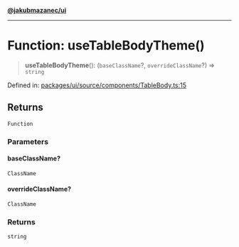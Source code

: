 [**@jakubmazanec/ui**](../README.md)

---

# Function: useTableBodyTheme()

> **useTableBodyTheme**(): (`baseClassName`?, `overrideClassName`?) => `string`

Defined in:
[packages/ui/source/components/TableBody.ts:15](https://github.com/jakubmazanec/tools/blob/dd3219e5c9e39fb2c6c2fa06c4f20acd2118ac84/packages/ui/source/components/TableBody.ts#L15)

## Returns

`Function`

### Parameters

#### baseClassName?

`ClassName`

#### overrideClassName?

`ClassName`

### Returns

`string`
